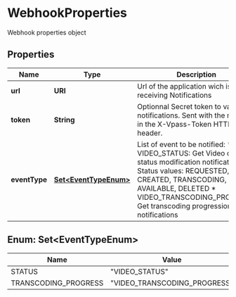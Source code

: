 

# WebhookProperties

Webhook properties object

## Properties

| Name | Type | Description | Notes |
|------------ | ------------- | ------------- | -------------|
|**url** | **URI** | Url of the application wich is receiving Notifications |  |
|**token** | **String** | Optionnal Secret token to validate notifications. Sent with the request in the X-Vpass-Token HTTP header. |  [optional] |
|**eventType** | [**Set&lt;EventTypeEnum&gt;**](#Set&lt;EventTypeEnum&gt;) | List of event to be notified:   * VIDEO_STATUS: Get Video object status modification notifications   Status values: REQUESTED, CREATED, TRANSCODING, AVAILABLE, DELETED   * VIDEO_TRANSCODING_PROGRESS: Get transcoding progression notifications |  |



## Enum: Set&lt;EventTypeEnum&gt;

| Name | Value |
|---- | -----|
| STATUS | &quot;VIDEO_STATUS&quot; |
| TRANSCODING_PROGRESS | &quot;VIDEO_TRANSCODING_PROGRESS&quot; |



